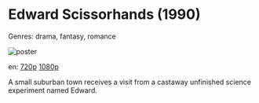 # Edward Scissorhands (1990)

Genres: drama, fantasy, romance

![poster](http://image.tmdb.org/t/p/w500/kgLTB53HinftRRwhft7yrUOclDC.jpg)

en:
  [720p](magnet:?xt=urn:btih:57A0D91E4E9A1560BD10D647E21AE162BFEAF8CE&tr=udp://glotorrents.pw:6969/announce&tr=udp://tracker.opentrackr.org:1337/announce&tr=udp://torrent.gresille.org:80/announce&tr=udp://tracker.openbittorrent.com:80&tr=udp://tracker.coppersurfer.tk:6969&tr=udp://tracker.leechers-paradise.org:6969&tr=udp://p4p.arenabg.ch:1337&tr=udp://tracker.internetwarriors.net:1337)
  [1080p](magnet:?xt=urn:btih:10C9C7E2640BAED7646EC18776706EC0B49C3DE4&tr=udp://glotorrents.pw:6969/announce&tr=udp://tracker.opentrackr.org:1337/announce&tr=udp://torrent.gresille.org:80/announce&tr=udp://tracker.openbittorrent.com:80&tr=udp://tracker.coppersurfer.tk:6969&tr=udp://tracker.leechers-paradise.org:6969&tr=udp://p4p.arenabg.ch:1337&tr=udp://tracker.internetwarriors.net:1337)
  


A small suburban town receives a visit from a castaway unfinished science experiment named Edward.
